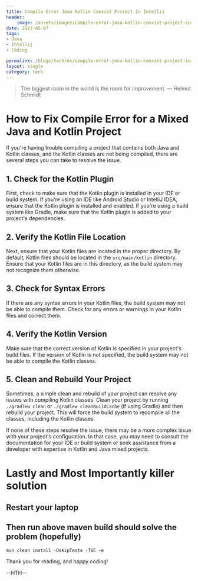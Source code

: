 ```yaml
---
title: Compile Error Java Kotlin Coexist Project In Intellij
header:
    image: /assets/images/compile-error-java-kotlin-coexist-project-in-intellij.jpg
date: 2023-05-07
tags:
- Java
- Intellij
- Coding

permalink: /blogs/tech/en/compile-error-java-kotlin-coexist-project-in-intellij
layout: single
category: tech
---
```

> The biggest room in the world is the room for improvement.
— Helmut Schmidt

# How to Fix Compile Error for a Mixed Java and Kotlin Project

If you're having trouble compiling a project that contains both Java and Kotlin classes, and the Kotlin classes are not being compiled, there are several steps you can take to resolve the issue.

## 1. Check for the Kotlin Plugin

First, check to make sure that the Kotlin plugin is installed in your IDE or build system. If you're using an IDE like Android Studio or IntelliJ IDEA, ensure that the Kotlin plugin is installed and enabled. If you're using a build system like Gradle, make sure that the Kotlin plugin is added to your project's dependencies.

## 2. Verify the Kotlin File Location

Next, ensure that your Kotlin files are located in the proper directory. By default, Kotlin files should be located in the `src/main/kotlin` directory. Ensure that your Kotlin files are in this directory, as the build system may not recognize them otherwise.

## 3. Check for Syntax Errors

If there are any syntax errors in your Kotlin files, the build system may not be able to compile them. Check for any errors or warnings in your Kotlin files and correct them.

## 4. Verify the Kotlin Version

Make sure that the correct version of Kotlin is specified in your project's build files. If the version of Kotlin is not specified, the build system may not be able to compile the Kotlin classes.

## 5. Clean and Rebuild Your Project

Sometimes, a simple clean and rebuild of your project can resolve any issues with compiling Kotlin classes. Clean your project by running `./gradlew clean` or `./gradlew cleanBuildCache` (if using Gradle) and then rebuild your project. This will force the build system to recompile all the classes, including the Kotlin classes.

If none of these steps resolve the issue, there may be a more complex issue with your project's configuration. In that case, you may need to consult the documentation for your IDE or build system or seek assistance from a developer with expertise in Kotlin and Java mixed projects.

# Lastly and Most Importantly killer solution

## Restart your laptop
## Then run above maven build should solve the problem (hopefully)

```shell
mvn clean install -DskipTests -T1C -e
```

Thank you for reading, and happy coding!

--HTH--
